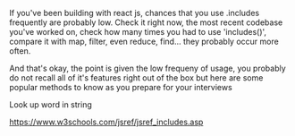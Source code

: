 If you've been building with react js, chances that you use .includes frequently are probably low. Check it right now, the most recent codebase you've worked on, check how many times you had to use 'includes()', compare it with map, filter, even reduce, find... they probably occur more often.

And that's okay, the point is given the low frequeny of usage, you probably do not recall all of it's features right out of the box but here are some popular methods to know as you prepare for your interviews

Look up word in string

https://www.w3schools.com/jsref/jsref_includes.asp